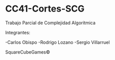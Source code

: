# CC41-Cortes-SCG
Trabajo Parcial de Complejidad Algoritmica

Integrantes:

-Carlos Obispo
-Rodrigo Lozano
-Sergio Villarruel

SquareCubeGames©
